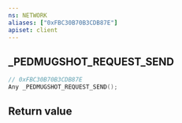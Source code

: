 ```yaml
---
ns: NETWORK
aliases: ["0xFBC30B70B3CDB87E"]
apiset: client
---
```

## _PEDMUGSHOT_REQUEST_SEND

```c
// 0xFBC30B70B3CDB87E
Any _PEDMUGSHOT_REQUEST_SEND();
```



## Return value